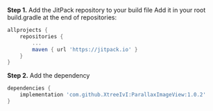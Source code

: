 ﻿**Step 1.**  Add the JitPack repository to your build file
Add it in your root build.gradle at the end of repositories:

```groovy
allprojects {
    repositories {
        ...
        maven { url 'https://jitpack.io' }
    }
}
```

**Step 2.**  Add the dependency

```groovy
dependencies {
    implementation 'com.github.XtreeIvI:ParallaxImageView:1.0.2'
}
```
